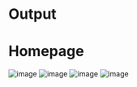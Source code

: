# Output
# Homepage
![image](https://github.com/user-attachments/assets/139090c8-8526-4ee9-a0b5-5fc09efb7205)
![image](https://github.com/user-attachments/assets/cb1f78bc-5151-4ea2-8528-069e0af061b5)
![image](https://github.com/user-attachments/assets/c87594f5-2a93-4333-addf-a06327623d41)
![image](https://github.com/user-attachments/assets/8af80474-a104-43b6-92c8-27f08a5f1c7a)


